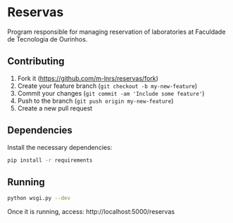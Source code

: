 # Reservas

Program responsible for managing reservation of laboratories at Faculdade de Tecnologia de Ourinhos.

## Contributing

1. Fork it (<https://github.com/m-lnrs/reservas/fork>)
2. Create your feature branch (`git checkout -b my-new-feature`)
3. Commit your changes (`git commit -am 'Include some feature'`)
4. Push to the branch (`git push origin my-new-feature`)
5. Create a new pull request

## Dependencies

Install the necessary dependencies:

```sh
pip install -r requirements
```

## Running

```sh
python wsgi.py --dev
```

Once it is running, access: http://localhost:5000/reservas

